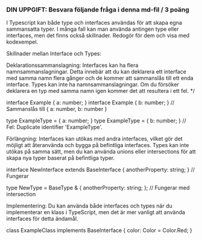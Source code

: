### DIN UPPGIFT: Besvara följande fråga i denna md-fil / 3 poäng

I Typescript kan både type och interfaces användas för att skapa egna sammansatta typer. I många fall kan man använda antingen type eller interfaces, men det finns också skillnader. Redogör för dem och visa med kodexempel.

Skillnader mellan Interface och Types:

Deklarationssammanslagning:
Interfaces kan ha flera namnsammanslagningar. Detta innebär att du kan deklarera ett interface med samma namn flera gånger och
de kommer att sammanslås till ett enda interface.
Types kan inte ha namnsammanslagningar. Om du försöker deklarera en typ med samma namn igen kommer det att resultera i ett fel. \*/

interface Example {
a: number;
}
interface Example {
b: number;
} // Sammanslås till { a: number, b: number }

type ExampleType = {
a: number;
}
type ExampleType = {
b: number;
} // Fel: Duplicate identifier 'ExampleType'.

Förlängning:
Interfaces kan utökas med andra interfaces, vilket gör det möjligt att återanvända och bygga på befintliga interfaces.
Types kan inte utökas på samma sätt, men du kan använda unions eller intersections för att skapa nya typer baserat på befintliga typer.

interface NewInterface extends BaseInterface {
anotherProperty: string;
} // Fungerar

type NewType = BaseType & {
anotherProperty: string;
}; // Fungerar med intersection

Implementering:
Du kan använda både interfaces och types när du implementerar en klass i TypeScript, men det är mer vanligt att använda interfaces för detta ändamål.

class ExampleClass implements BaseInterface {
color: Color = Color.Red;
}
